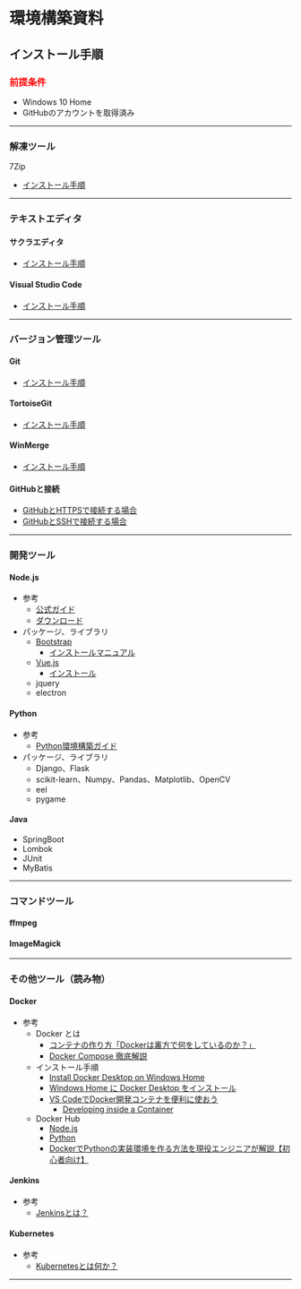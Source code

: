 # 環境構築資料
## インストール手順
### <font color="red">前提条件</font>
- Windows 10 Home
- GitHubのアカウントを取得済み

***

### 解凍ツール
7Zip
- [インストール手順](./unzip/7Zip/)

***

### テキストエディタ
#### サクラエディタ
- [インストール手順](./TextEditer/sakura/)

#### Visual Studio Code
- [インストール手順](./TextEditer/vscode/)

***

### バージョン管理ツール
#### Git
- [インストール手順](./VersionControlTool/Git/)

#### TortoiseGit
- [インストール手順](./VersionControlTool/TortoiseGit/)

#### WinMerge
- [インストール手順](./VersionControlTool/WinMerge/)

#### GitHubと接続
- [GitHubとHTTPSで接続する場合](./VersionControlTool/GitHub_HTTPS/)
- [GitHubとSSHで接続する場合](./VersionControlTool/GitHub_SSH/)

***

### 開発ツール
#### Node.js
- 参考
  - [公式ガイド](https://nodejs.org/ja/docs/guides/)
  - [ダウンロード](https://nodejs.org/ja/download/)
- パッケージ、ライブラリ
  - [Bootstrap](https://getbootstrap.jp/)
    - [インストールマニュアル](https://getbootstrap.jp/docs/5.0/getting-started/download/)
  - [Vue.js](https://v3.ja.vuejs.org/)
    - [インストール](https://v3.ja.vuejs.org/guide/installation.html)
  - jquery
  - electron

#### Python
- 参考
  - [Python環境構築ガイド](https://www.python.jp/install/install.html)
- パッケージ、ライブラリ
  - Django、Flask
  - scikit-learn、Numpy、Pandas、Matplotlib、OpenCV
  - eel
  - pygame

#### Java
- SpringBoot
- Lombok
- JUnit
- MyBatis

***

### コマンドツール
#### ffmpeg

#### ImageMagick

***

### その他ツール（読み物）
#### Docker
- 参考
  - Docker とは
    - [コンテナの作り方「Dockerは裏方で何をしているのか？」](https://www.slideshare.net/zembutsu/what-isdockerdoing)
    - [Docker Compose 徹底解説](https://www.slideshare.net/zembutsu/docker-compose-guidebook)
  - インストール手順
    - [Install Docker Desktop on Windows Home](https://docs.docker.com/docker-for-windows/install-windows-home/)
    - [Windows Home に Docker Desktop をインストール](https://docs.docker.jp/docker-for-windows/install-windows-home.html)
    - [VS CodeでDocker開発コンテナを便利に使おう](https://qiita.com/Yuki_Oshima/items/d3b52c553387685460b0)
      - [Developing inside a Container](https://code.visualstudio.com/docs/remote/containers)
  - Docker Hub
    - [Node.js](https://hub.docker.com/_/node)
    - [Python](https://hub.docker.com/_/python)
    - [DockerでPythonの実装環境を作る方法を現役エンジニアが解説【初心者向け】](https://techacademy.jp/magazine/47408)

#### Jenkins
- 参考
  - [Jenkinsとは？](https://cloudbees.techmatrix.jp/jenkins/)

#### Kubernetes
- 参考
  - [Kubernetesとは何か？](https://kubernetes.io/ja/docs/concepts/overview/what-is-kubernetes/)

***
